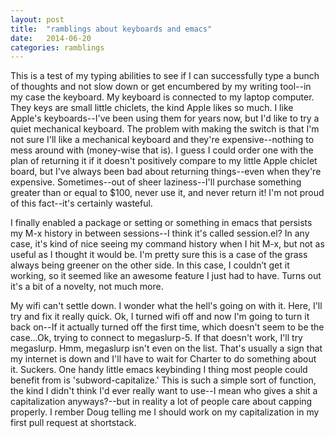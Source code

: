 ```yaml
---
layout: post
title:  "ramblings about keyboards and emacs"
date:   2014-06-20 
categories: ramblings
---
```


This is a test of my typing abilities to see if I can successfully type a bunch of thoughts and not slow down or get encumbered by my writing tool--in my case the keyboard. My keyboard is connected to my laptop computer. They keys are small little chiclets, the kind Apple likes so much. I like Apple's keyboards--I've been using them for years now, but I'd like to try a quiet mechanical keyboard. The problem with making the switch is that I'm not sure I'll like a mechanical keyboard and they're expensive--nothing to mess around with (money-wise that is). I guess I could order one with the plan of returning it if it doesn't positively compare to my little Apple chiclet board, but I've always been bad about returning things--even when they're expensive. Sometimes--out of sheer laziness--I'll purchase something greater than or equal to $100, never use it, and never return it! I'm not proud of this fact--it's certainly wasteful. 

I finally enabled a package or setting or something in emacs that persists my M-x history in between sessions--I think it's called session.el? In any case, it's kind of nice seeing my command history when I hit M-x, but not as useful as I thought it would be. I'm pretty sure this is a case of the grass always being greener on the other side. In this case, I couldn’t get it working, so it seemed like an awesome feature I just had to have. Turns out it's a bit of a novelty, not much more.

My wifi can't settle down. I wonder what the hell's going on with it. Here, I'll try and fix it really quick. Ok, I turned wifi off and now I'm going to turn it back on--If it actually turned off the first time, which doesn't seem to be the case...Ok, trying to connect to megaslurp-5. If that doesn't work, I'll try megaslurp. Hmm, megaslurp isn't even on the list. That's usually a sign that my internet is down and I'll have to wait for Charter to do something about it. Suckers. One handy little emacs keybinding I thing most people could benefit from is 'subword-capitalize.' This is such a simple sort of function, the kind I didn't think I'd ever really want to use--I mean who gives a shit a capitalization anyways?--but in reality a lot of people care about capping properly. I rember Doug telling me I should work on my capitalization in my first pull request at shortstack.
